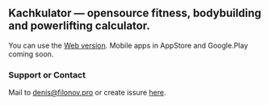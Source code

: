 ## Kachkulator — opensource fitness, bodybuilding and powerlifting calculator.

You can use the [Web version](https://kachculator.ru). Mobile apps in AppStore and Google.Play coming soon.


### Support or Contact

Mail to [denis@filonov.pro](mailto://denis@filonov.pro)
or create issure [here](https://github.com/filonov/kachculator/issues).
